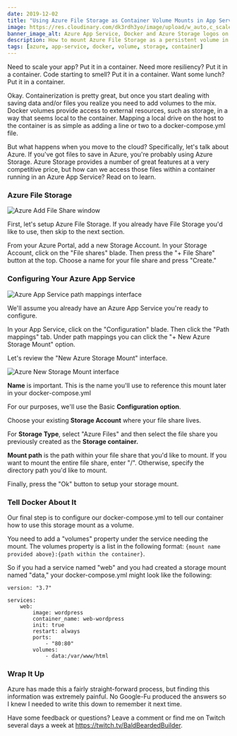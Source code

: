 ```yaml
---
date: 2019-12-02 
title: "Using Azure File Storage as Container Volume Mounts in App Services"
image: https://res.cloudinary.com/dk3rdh3yo/image/upload/w_auto,c_scale/69994336-4be3be80-1513-11ea-92a1-381658ceef5f_grxpqn.jpg
banner_image_alt: Azure App Service, Docker and Azure Storage logos on an Azure portal background
description: How to mount Azure File Storage as a persistent volume in your multi-container App Services.
tags: [azure, app-service, docker, volume, storage, container]
---
```


Need to scale your app? Put it in a container. Need more resiliency? Put it in a container. Code starting to smell? Put it in a container. Want some lunch? Put it in a container.

Okay. Containerization is pretty great, but once you start dealing with saving data and/or files you realize you need to add volumes to the mix. Docker volumes provide access to external resources, such as storage, in a way that seems local to the container. Mapping a local drive on the host to the container is as simple as adding a line or two to a docker-compose.yml file.

But what happens when you move to the cloud? Specifically, let's talk about Azure. If you've got files to save in Azure, you're probably using Azure Storage. Azure Storage provides a number of great features at a very competitive price, but how can we access those files within a container running in an Azure App Service? Read on to learn.

<!--more-->

### Azure File Storage

<img src="https://res.cloudinary.com/dk3rdh3yo/image/upload/w_auto,c_scale/69987799-ef2dd700-1505-11ea-92bf-d93f604bfa8a_gvi1ya_ufkv0d.jpg"
    class="cld-responsive lazyload"
alt="Azure Add File Share window" />

First, let's setup Azure File Storage. If you already have File Storage you'd like to use, then skip to the next section.

From your Azure Portal, add a new Storage Account. In your Storage Account, click on the "File shares" blade. Then press the "+ File Share" button at the top. Choose a name for your file share and press "Create."

### Configuring Your Azure App Service

<img src="https://res.cloudinary.com/dk3rdh3yo/image/upload/w_auto,c_scale/69988604-919a8a00-1507-11ea-802a-b9a7f0c03d53_vqnrgy_rr3l92.jpg"
    class="cld-responsive lazyload"
alt="Azure App Service path mappings interface" />

We'll assume you already have an Azure App Service you're ready to configure.

In your App Service, click on the "Configuration" blade. Then click the "Path mappings" tab. Under path mappings you can click the "+ New Azure Storage Mount" option.

Let's review the "New Azure Storage Mount" interface.

<img src="https://res.cloudinary.com/dk3rdh3yo/image/upload/w_auto,c_scale/69988677-b8f15700-1507-11ea-8a4d-8f57a0e7dee3_q6v30k_neodqw.jpg"
    class="cld-responsive lazyload"
    alt="Azure New Storage Mount interface" />

**Name** is important. This is the name you'll use to reference this mount later in your docker-compose.yml

For our purposes, we'll use the Basic **Configuration option**.

Choose your existing **Storage Account** where your file share lives.

For **Storage Type**, select "Azure Files" and then select the file share you previously created as the **Storage container.**

**Mount path** is the path within your file share that you'd like to mount. If you want to mount the entire file share, enter "/". Otherwise, specify the directory path you'd like to mount.

Finally, press the "Ok" button to setup your storage mount.

### Tell Docker About It

Our final step is to configure our docker-compose.yml to tell our container how to use this storage mount as a volume.

You need to add a "volumes" property under the service needing the mount. The volumes property is a list in the following format: `{mount name provided above}:{path within the container}`.

So if you had a service named "web" and you had created a storage mount named "data," your docker-compose.yml might look like the following:

```docker
version: "3.7"

services:
    web:
        image: wordpress
        container_name: web-wordpress
        init: true
        restart: always
        ports: 
            - "80:80"
        volumes: 
            - data:/var/www/html

```

### Wrap It Up

Azure has made this a fairly straight-forward process, but finding this information was extremely painful. No Google-Fu produced the answers so I knew I needed to write this down to remember it next time.

Have some feedback or questions? Leave a comment or find me on Twitch several days a week at https://twitch.tv/BaldBeardedBuilder.
